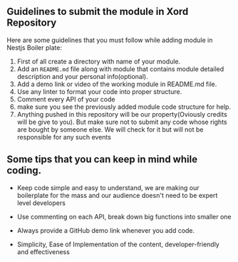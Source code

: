 ## Guidelines to submit the module in Xord Repository

Here are some guidelines that you must follow while adding module in Nestjs Boiler plate:

1. First of all create a directory with name of your module.
2. Add an `README.md` file along with module that contains module detailed description and your personal info(optional).
3. Add a demo link or video of the working module in README.md file.
4. Use any linter to format your code into proper structure.
5. Comment every API of your code
6. make sure you see the previously added module code structure for help.
7. Anything pushed in this repository will be our property(Oviously credits will be give to you). But make sure not to submit any code whose rights are bought by someone else. We will check for it but will not be responsible for any such events

## Some tips that you can keep in mind while coding.

- Keep code simple and easy to understand, we are making our boilerplate for the mass and our audience doesn't need to be expert level developers

- Use commenting on each API, break down big functions into smaller one

- Always provide a GitHub demo link whenever you add code.

- Simplicity, Ease of Implementation of the content, developer-friendly and effectiveness
